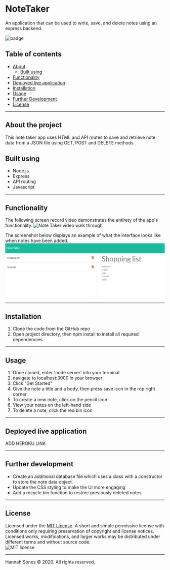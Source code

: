 # NoteTaker
An application that can be used to write, save, and delete notes using an express backend.

![badge](https://img.shields.io/badge/Created%20by-%40hannahsones-blue)

## Table of contents
* [About](#about-the-project)
  * [Built using](#built-using)
* [Functionality](#functionality)
* [Deployed live application](#deployed-live-application)
* [Installation](#installation)
* [Usage](#usage)
* [Further Development](#further-development)
* [License](License)

----------

## About the project
This note taker app uses HTML and API routes to save and retrieve note data from a JSON file using GET, POST and DELETE methods 

## Built using
* Node.js
* Express
* API routing
* Javascript

----------

## Functionality  
The following screen record video demonstrates the entirety of the app's functionality.
![Note Taker video walk through](https://github.com/HannahSones/NoteTaker/blob/main/NoteTaker%20App.gif)   

The screenshot below displays an example of what the interface looks like when notes have been added.   
![Note Taker preview](https://github.com/HannahSones/NoteTaker/blob/main/NoteTaker%20app%20preview.png)

-------------

## Installation
1. Clone the code from the GitHub repo
2. Open project directory, then npm install to install all required dependencies 

--------------------- 

## Usage
1. Once cloned, enter 'node server' into your terminal
2. navigate to localhost:3000 in your browser
3. Click "Get Started"
4. Give the note a title and a body, then press save icon in the rop right corner
5. To create a new note, click on the pencil icon
6. View your notes on the left-hand side
7. To delete a note, click the red bin icon

-------------
## Deployed live application
ADD HEROKU LINK

-------------
## Further development
* Create an additional database file which uses a class with a constructor to store the note data object.
* Update the CSS styling to make the UI more engaging
* Add a recycle bin function to restore previously deleted notes

------------
## License

Licensed under the [MIT License](https://choosealicense.com/licenses/mit/). A short and simple permissive license with conditions only requiring preservation of copyright and license notices. Licensed works, modifications, and larger works may be distributed under different terms and without source code.   
![MIT license](https://img.shields.io/badge/license-MIT-brightgreen)

-------------

Hannah Sones © 2020. All rights reserved.
